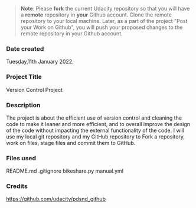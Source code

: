 >**Note**: Please **fork** the current Udacity repository so that you will have a **remote** repository in **your** Github account. Clone the remote repository to your local machine. Later, as a part of the project "Post your Work on Github", you will push your proposed changes to the remote repository in your Github account.

### Date created
Tuesday,11th January 2022.

### Project Title
Version Control Project

### Description
The project is about the efficient use of version control and  cleaning the code to make it leaner and more efficient, and to overall improve the design of the code without impacting the external functionality of the code. I will use my local git repository and my GitHub repository to Fork a repository, work on files, stage files and commit them to GitHub. 

### Files used
README.md
.gitignore
bikeshare.py
manual.yml

### Credits
https://github.com/udacity/pdsnd_github

